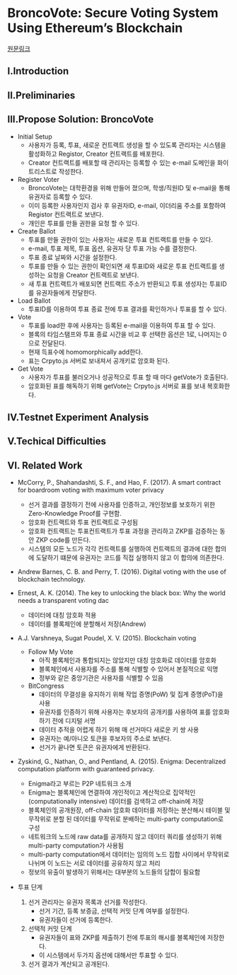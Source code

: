 # BroncoVote: Secure Voting System Using Ethereum’s Blockchain
[원문링크](https://scholarworks.boisestate.edu/cgi/viewcontent.cgi?article=1174&context=cs_facpubs)

## I.Introduction

## II.Preliminaries 

## III.Propose Solution: BroncoVote
* Initial Setup
    * 사용자가 등록, 투표, 새로운 컨트랙트 생성을 할 수 있도록 관리자는 시스템을 활성화하고 Registor, Creator 컨트랙트를 배포한다.
    * Creator 컨트랙트를 배포할 때 관리자는 등록할 수 있는 e-mail 도메인을 화이트리스트로 작성한다.
* Register Voter
    * BroncoVote는 대학환경을 위해 만들어 졌으며, 학생/직원ID 및 e-mail을 통해 유권자로 등록할 수 있다.
    * 이미 등록한 사용자인지 검사 후 유권자ID, e-mail, 이더리움 주소를 포함하여 Registor 컨트랙트로 보낸다.
    * 개인은 투표를 만들 권한을 요청 할 수 있다.
* Create Ballot
    * 투표를 만들 권한이 있는 사용자는 새로운 투표 컨트랙트를 만들 수 있다.
    * e-mail, 투표 제목, 투표 옵션, 유권자 당 투표 가능 수를 결정한다.
    * 투표 종료 날짜와 시간을 설정한다.
    * 투표를 만들 수 있는 권한이 확인되면 새 투표ID와 새로운 투표 컨트랙트를 생성하는 요청을 Creator 컨트랙트로 보낸다.
    * 새 투표 컨트랙트가 배포되면 컨트랙트 주소가 반환되고 투표 생성자는 투표ID를 유권자들에게 전달한다.
* Load Ballot
    * 투표ID를 이용하여 투표 종료 전에 투표 결과를 확인하거나 투표를 할 수 있다.
* Vote
    * 투표를 load한 후에 사용자는 등록된 e-mail을 이용하여 투표 할 수 있다.
    * 블록의 타임스탬프와 투표 종료 시간을 비교 후 선택한 옵션은 1로, 나머지는 0으로 전달된다.
    * 현재 득표수에 homomorphically add한다.
    * 표는 Crpyto.js 서버로 보내져서 공개키로 암호화 된다.
* Get Vote
    * 사용자가 투표를 불러오거나 성공적으로 투표 할 때 마다 getVote가 호출된다.
    * 암호화된 표를 해독하기 위해 getVote는 Crpyto.js 서버로 표를 보내 복호화한다.

## IV.Testnet Experiment Analysis

## V.Techical Difficulties

## VI. Related Work

* McCorry, P., Shahandashti, S. F., and Hao, F. (2017). A smart contract for boardroom voting with maximum voter privacy
    * 선거 결과를 결정하기 전에 사용자를 인증하고, 개인정보를 보호하기 위한 Zero-Knowledge Proof를 구현함.
    * 암호화 컨트랙트와 투표 컨트랙트로 구성됨
    * 암호화 컨트랙트는 투표컨트랙트가 투표 과정을 관리하고 ZKP를 검증하는 동안 ZKP code를 만든다.
    * 시스템의 모든 노드가 각각 컨트랙트를 실행하여 컨트랙트의 결과에 대한 합의에 도달하기 떄문에 유권자는 코드를 직접 실행하지 않고 이 합의에 의존한다.

* Andrew Barnes, C. B. and Perry, T. (2016). Digital voting with the use of blockchain technology.
* Ernest, A. K. (2014). The key to unlocking the black box: Why the world needs a transparent voting dac
    * 데이터에 대칭 암호화 적용
    * 데이터를 블록체인에 분할해서 저장(Andrew)

* A.J. Varshneya, Sugat Poudel, X. V. (2015). Blockchain voting
    * Follow My Vote
        * 아직 블록체인과 통합되지는 않았지만 대칭 암호화로 데이터를 암호화
        * 블록체인에서 사용자를 주소를 통해 식별할 수 있어서 본질적으로 익명
        * 정부와 같은 중앙기관은 사용자를 식별할 수 있음
    * BitCongress
        * 데이터의 무결성을 유지하기 위해 작업 증명(PoW) 및 집계 증명(PoT)을 사용
        * 유권자를 인증하기 위해 사용자는 후보자의 공개키를 사용하여 표를 암호화하기 전에 디지털 서명
        * 데이터 추적을 어렵게 하기 위해 매 선거마다 새로운 키 쌍 사용
        * 유권자는 예/아니오 토큰을 후보자의 주소로 보낸다.
        * 선거가 끝나면 토큰은 유권자에게 반환된다.

* Zyskind, G., Nathan, O., and Pentland, A. (2015). Enigma: Decentralized computation platform with guaranteed privacy.
    * Enigma라고 부르는 P2P 네트워크 소개
    * Enigma는 블록체인에 연결하여 개인적이고 계산적으로 집약적인(computationally intensive) 데이터를 검색하고 off-chain에 저장
    * 블록체인의 공개원장, off-chain 암호화 데이터를 저장하는 분산해시 테이블 및 무작위로 분할 된 데이터를 무작위로 분배하는 multi-party computation로 구성
    * 네트워크의 노드에 raw data를 공개하지 않고 데이터 쿼리를 생성하기 위해 multi-party computation가 사용됨
    * multi-party computation에서 데이터는 임의의 노드 집합 사이에서 무작위로 나뉘며 이 노드는 서로 데이터를 공유하지 않고 처리
    * 정보의 유출이 발생하기 위해서는 대부분의 노드들의 담합이 필요함

* 투표 단계
    1. 선거 관리자는 유권자 목록과 선거를 작성한다.
        * 선거 기간, 등록 보증금, 선택적 커밋 단계 여부를 설정한다.
        * 유권자들이 선거에 등록한다.
    1. 선택적 커밋 단계
        * 유권자들이 표와 ZKP를 제출하기 전에 투표의 해시를 블록체인에 저장한다.
        * 이 시스템에서 두가지 옵션에 대해서만 투표할 수 있다.
    1. 선거 결과가 계산되고 공개된다.

